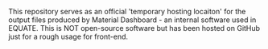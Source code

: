 This repository serves as an official 'temporary hosting locaiton' for the output files produced by Material Dashboard - an internal software used in EQUATE. This is NOT open-source software but has been hosted on GitHub just for a rough usage for front-end.
